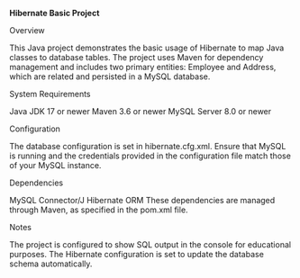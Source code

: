 **Hibernate Basic Project**

Overview

This Java project demonstrates the basic usage of Hibernate to map Java classes to database tables. The project uses Maven for dependency management and includes two primary entities: Employee and Address, which are related and persisted in a MySQL database.

System Requirements

Java JDK 17 or newer
Maven 3.6 or newer
MySQL Server 8.0 or newer

Configuration

The database configuration is set in hibernate.cfg.xml. Ensure that MySQL is running and the credentials provided in the configuration file match those of your MySQL instance.

Dependencies

MySQL Connector/J
Hibernate ORM
These dependencies are managed through Maven, as specified in the pom.xml file.

Notes

The project is configured to show SQL output in the console for educational purposes.
The Hibernate configuration is set to update the database schema automatically.
